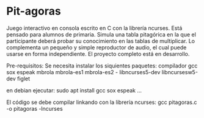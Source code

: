 # Pit-agoras
Juego interactivo en consola escrito en C con la librería ncurses. Está pensado para alumnos de primaria.
Simula una tabla pitagórica en la que el participante deberá probar su
conocimiento en las tablas de multiplicar.
Lo complementa un pequeño y simple reproductor de audio, el cual puede usarse
en forma independiente. El proyecto completo está en desarrollo.

Pre-requisitos:
Se necesita instalar los siquientes paquetes:
compilador gcc sox espeak mbrola mbrola-es1 mbrola-es2 -
libncurses5-dev libncursesw5-dev figlet

en debian ejecutar:
sudo apt install gcc sox espeak ...

El código se debe compilar linkando con la librería ncurses:
gcc pitagoras.c -o pitagoras -lncurses
